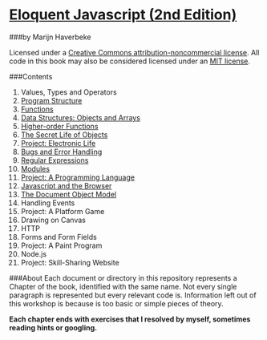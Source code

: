 # [Eloquent Javascript (2nd Edition)](http://eloquentjavascript.net/)
###by Marijn Haverbeke

Licensed under a [Creative Commons attribution-noncommercial license](http://creativecommons.org/licenses/by-nc/3.0/). All code in this book may also be considered licensed under an [MIT license](http://opensource.org/licenses/MIT).

###Contents

1. Values, Types and Operators
2. [Program Structure](https://github.com/drjorgepolanco/eloquent_js/blob/master/program_structure.html)
3. [Functions](https://github.com/drjorgepolanco/eloquent_js/blob/master/functions.html)
4. [Data Structures: Objects and Arrays](https://github.com/drjorgepolanco/eloquent_js/blob/master/data_structures.html)
5. [Higher-order Functions](https://github.com/drjorgepolanco/eloquent_js/blob/master/higher_order_functions.html)
6. [The Secret Life of Objects](https://github.com/drjorgepolanco/eloquent_js/blob/master/the_secret_life_of_objects.html)
7. [Project: Electronic Life]()
8. [Bugs and Error Handling]()
9. [Regular Expressions]()
10. [Modules]()
11. [Project: A Programming Language]()
12. [Javascript and the Browser]()
13. [The Document Object Model]()
14. Handling Events
15. Project: A Platform Game
16. Drawing on Canvas
17. HTTP
18. Forms and Form Fields
19. Project: A Paint Program
20. Node.js
21. Project: Skill-Sharing Website

###About
Each document or directory in this repository represents a Chapter of the book, identified with the same name. Not every single paragraph is represented but every relevant code is. Information left out of this workshop is because is too basic or simple pieces of theory.

**Each chapter ends with exercises that I resolved by myself, sometimes reading hints or googling.**